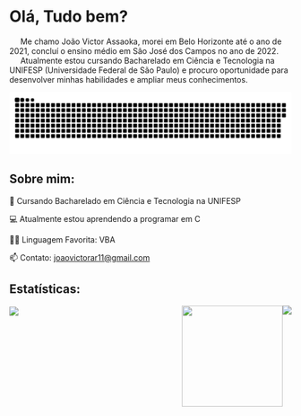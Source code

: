 # Olá, Tudo bem?
&nbsp;&nbsp;&nbsp;&nbsp; Me chamo João Victor Assaoka, morei em Belo Horizonte até o ano de 2021, concluí o ensino médio em São José dos Campos no ano de 2022.
<br>&nbsp;&nbsp;&nbsp;&nbsp; Atualmente estou cursando Bacharelado em Ciência e Tecnologia na UNIFESP (Universidade Federal de São Paulo) e procuro oportunidade para desenvolver minhas habilidades e ampliar meus conhecimentos.

![Snake animation](https://github.com/Assaoka/Assaoka/blob/output/github-contribution-grid-snake.svg)

## Sobre mim:

🌱 Cursando Bacharelado em Ciência e Tecnologia na UNIFESP

💻 Atualmente estou aprendendo a programar em C

👨‍💻 Linguagem Favorita: VBA

📫 Contato: joaovictorar11@gmail.com

## Estatísticas:

<div>
  <a href="https://github.com/Assaoka">
  <img height="143em"   align="center" src="https://github-readme-stats.vercel.app/api?username=Assaoka&show_icons=true&theme=react&include_all_commits=true&count_private=true"/>
  <img height="143em"  align="right" src="https://github-readme-stats.vercel.app/api/top-langs/?username=Assaoka&layout=compact&langs_count=7&theme=react" />
  <img align="right" width="180" height="180" src="https://media1.tenor.com/images/68e8337fb4eb7e40645d832c64762a8b/tenor.gif?itemid=19443613">
</div>


